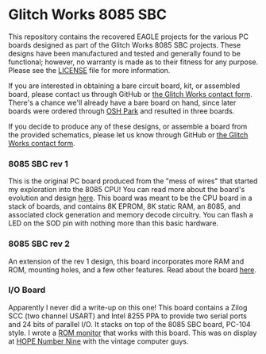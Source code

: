 # Glitch Works 8085 SBC

This repository contains the recovered EAGLE projects for the various PC boards designed as part of the Glitch Works 8085 SBC projects. These designs have been manufactured and tested and generally found to be functional; however, no warranty is made as to their fitness for any purpose. Please see the [LICENSE](https://github.com/glitchwrks/8085_sbc/blob/master/LICENSE) file for more information.

If you are interested in obtaining a bare circuit board, kit, or assembled board, please contact us through GitHub or [the Glitch Works contact form](http://www.glitchwrks.com/contact/index.html). There's a chance we'll already have a bare board on hand, since later boards were ordered through [OSH Park](https://oshpark.com/) and resulted in three boards.

If you decide to produce any of these designs, or assemble a board from the provided schematics, please let us know through GitHub or [the Glitch Works contact form](http://www.glitchwrks.com/contact/index.html).

### 8085 SBC rev 1

This is the original PC board produced from the "mess of wires" that started my exploration into the 8085 CPU! You can read more about the board's evolution and design [here](http://www.glitchwrks.com/2010/09/02/8085-sbc). This board was meant to be the CPU board in a stack of boards, and contains 8K EPROM, 8K static RAM, an 8085, and associated clock generation and memory decode circuitry. You can flash a LED on the SOD pin with nothing more than this basic hardware.

### 8085 SBC rev 2

An extension of the rev 1 design, this board incorporates more RAM and ROM, mounting holes, and a few other features. Read about the board [here](http://www.glitchwrks.com/2011/10/29/sbc-rev-2).

### I/O Board

Apparently I never did a write-up on this one! This board contains a Zilog SCC (two channel USART) and Intel 8255 PPA to provide two serial ports and 24 bits of parallel I/O. It stacks on top of the 8085 SBC board, PC-104 style. I wrote a [ROM monitor](https://github.com/chapmajs/glitchworks_monitor) that works with this board. This was on display at [HOPE Number Nine](http://hope.net/) with the vintage computer guys.